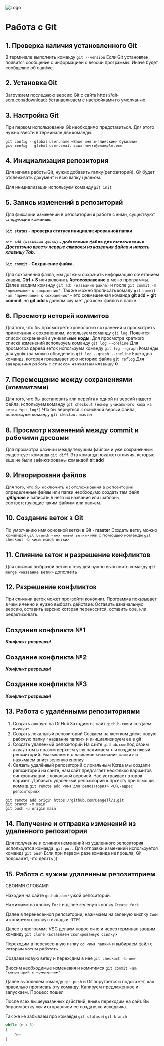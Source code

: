 ![Logo](Git-Logo-1788C.png)
# Работа с Git

## 1. Проверка наличия установленного Git
В терминале выполнить команду `git --version`
Если Git установлен, появится сообщение с информацией о версии программы. Иначе будет сообщение об ошибке.

## 2. Установка Git
Загружаем последнюю версию Git с сайта https://git-scm.com/downloads
Устанавливаем с настройками по умолчанию.

## 3. Настройка Git
При первом использовании Git необходимо представиться. Для этого нужно ввести в терминале две команды:
```
git config --global user.name «Ваше имя английскими буквами»
git config --global user.email ваша почта@example.com
```

## 4. Инициализация репозитория
Для начала работы Git, нужно добавить папку(репозиторий). Git будет отслеживать документ и всю папку целеком.

Для инициализации используем команду ```git init```

## 5. Запись изменений в репозиторий
Для фиксации изменений в репозитории и работе с ними, существуют следующие команды:
#### ```Git status``` - проверка статуса инициализированной папки
#### ```Git add (названия файла)``` - добавление файла для отслеживания. *Достаточно ввести первые символы из названия файла и нажать клавишу ***Tab***.*
#### ```Git commit``` - Сохранение файла.
Для сохранения файла, мы должны сохранить информацию сочетанием клавиш **Ctrl + S** или включить **Автосохранение** в меню программы. Далее вводим команду ```git add (названия файла)``` и после ```git commit -m "примечание к сохранению"```.
Так же можно прописать комаду ```git commit -am "примечание к сохранению"``` - это совмещенная команда **git add + git commit**, но **git add** в данном случает для всех файлов в папке.

## 6. Просмотр историй коммитов
Для того, что бы просмотреть хронологию сохранений и просмотреть примечания к сохранениям, используем команду ```git log```. Появится список сохранений и уникальные **коды**.
Для просмотра краткого списка изменений используем команду ```git log --oneline```
Для просмотра дерева веток используем команду ```git log --graph```
Команды для удобства можно обьеденить ```git log --graph --oneline```
Еще одна команда, которая показывает всю историю файла ```git reflog```
Для завершения работы с списком нажимаем клавишу ***Q***

## 7. Перемещение между сохранениями (коммитами)
Для того, что бы востановить или перейти к одной из версий нашего файла, используем команду ```git checkout (номер уникального кода из ветки *git log*)```
Что бы вернуться к основной версии файла, используем команду ```git ckeckout master```

## 8. Просмотр изменений между **commit** и рабочими древами
Для просмотра разници между текущим файлом и уже сохраненным существует команда ```git diff```. Эта команда покажет отличия, которые еще не были зафиксированы командой **git add**

## 9. Игнорировани файлов
Для того, что бы исключить из отслеживания в репозитории определенные файлы или папки необходимо создать там файл ***.gitignore*** и записать в него их названия или шаблоны, соответствующие таким файлам или папкам.

## 10. Создание веток в Git
По умолчанию имя основной ветки в Git - **master**
Создать ветку можно командой ```git branch <имя новой ветки>```
или с помощью команды ```git checkout -b <имя новой ветки>```

## 11. Слияние веток и разрешение конфликтов
Для слияния выбраной ветки с текущей нужно выполнить команду ```git merge <название ветки>```
дополнить

## 12. Разрешение конфликтов
При слиянии веток может произойти конфликт. Программа показывает в чем именно и нужно выбрать действие: Оставить изначальную версию, оставить версию которая переносится, оставить обе, или редактировать.

## Создания конфликта №1
***Конфликт разрешен!***

## Создание конфликта №2
***Конфликт разрешен!***

## Создание конфликта №3
***Конфликт разрешен!***

## 13. Работа с удалёнными репозиториями

1. Создать аккаунт на GitHub
Заходим на сайт ```github.com``` и создаем аккаунт
2. Создать локальный репозиторий
Создаем на жестком диске новую рабочую папку <название папки> и инициализируем ее в git
3. Создать удалённый репозиторий
На сайте ```github.com``` под своим аккаунтом в правом верхнем углу нажимаем **+** и создаем новый репозиторий. Указываем его название <название папки> и нажимаем внизу зеленую кнопку
4. Связать удалённый репозиторий с локальным
Когда мы создали репозиторий на сайте, нам сайт предлагает несколько вариантов синхронизации с локальной версией. Нас устраивает второй вариант.
Добавить удаленный репозиторий к проекту при помощи команд ```git remote add <имя для репозитория> <URL-адрес репозитория>```:
```
git remote add origin https://github.com/Dengell/1.git
git branch -M main
git push -u origin main
```

## 14. Получение и отправка изменений из удаленного репозитория
Для получение и слияния изменений из удаленного репозитория используется команда:
```git pull```
Для отправки изменений используется команда ```git push```
Если при первом разе команда не прошла, Git подскажет, что делать ))

## 15. Работа с чужим удаленным репозиторием
СВОИМИ СЛОВАМИ

Находим на сайте ```github.com``` чужой репозиторий.

Нажимаем на кнопку ```Fork``` и далее зеленую кнопку ```Create fork```

Далее в перенесенноп репозитории, нажимаем на зеленую кнопку ```Code``` и копируем ссылку c вкладки ```HTTPS```

Далее в программе VSC делаем новое окно и через терминал вводим команду ```git clone <вставляем скопированную ссылку>```

Переходим в перенесенную папку ```cd <имя папки>``` и выбираем файл с которым хотим работать

Создаем новую ветку и переходим в нее ```git checkout -b new```

Вносим необходимые изменения и комитимся ```git commit -am "коментарий к изменениям"```

Далее выполняем команду ```git push``` и Git поругается и подскажет, как правильно прописать эту команду. Капируем предложенное и запускаем. Процесс пошел

После всех вышеуказанных действий, вновь переходим на сайт. Вы бираем ветку ```new``` и отправляем ее создателю исходника.

Так же не забываем про команды ```git status``` и ```git branch```



```C#
while (n < 5)
{
    n++
}
```

